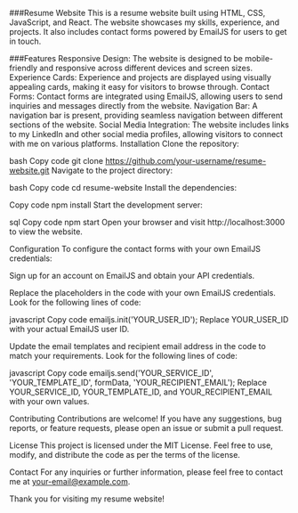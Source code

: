 ###Resume Website
This is a resume website built using HTML, CSS, JavaScript, and React. The website showcases my skills, experience, and projects. It also includes contact forms powered by EmailJS for users to get in touch.

###Features
Responsive Design: The website is designed to be mobile-friendly and responsive across different devices and screen sizes.
Experience Cards: Experience and projects are displayed using visually appealing cards, making it easy for visitors to browse through.
Contact Forms: Contact forms are integrated using EmailJS, allowing users to send inquiries and messages directly from the website.
Navigation Bar: A navigation bar is present, providing seamless navigation between different sections of the website.
Social Media Integration: The website includes links to my LinkedIn and other social media profiles, allowing visitors to connect with me on various platforms.
Installation
Clone the repository:

bash
Copy code
git clone https://github.com/your-username/resume-website.git
Navigate to the project directory:

bash
Copy code
cd resume-website
Install the dependencies:

Copy code
npm install
Start the development server:

sql
Copy code
npm start
Open your browser and visit http://localhost:3000 to view the website.

Configuration
To configure the contact forms with your own EmailJS credentials:

Sign up for an account on EmailJS and obtain your API credentials.

Replace the placeholders in the code with your own EmailJS credentials. Look for the following lines of code:

javascript
Copy code
emailjs.init('YOUR_USER_ID');
Replace YOUR_USER_ID with your actual EmailJS user ID.

Update the email templates and recipient email address in the code to match your requirements. Look for the following lines of code:

javascript
Copy code
emailjs.send('YOUR_SERVICE_ID', 'YOUR_TEMPLATE_ID', formData, 'YOUR_RECIPIENT_EMAIL');
Replace YOUR_SERVICE_ID, YOUR_TEMPLATE_ID, and YOUR_RECIPIENT_EMAIL with your own values.

Contributing
Contributions are welcome! If you have any suggestions, bug reports, or feature requests, please open an issue or submit a pull request.

License
This project is licensed under the MIT License. Feel free to use, modify, and distribute the code as per the terms of the license.

Contact
For any inquiries or further information, please feel free to contact me at your-email@example.com.

Thank you for visiting my resume website!
